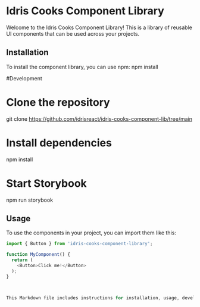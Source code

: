 # Idris Cooks Component Library

Welcome to the Idris Cooks Component Library! This is a library of reusable UI components that can be used across your projects.

## Installation

To install the component library, you can use npm:
npm install

#Development

# Clone the repository

git clone https://github.com/idrisreact/idris-cooks-component-lib/tree/main

# Install dependencies

npm install

# Start Storybook

npm run storybook

## Usage

To use the components in your project, you can import them like this:

```javascript
import { Button } from 'idris-cooks-component-library';

function MyComponent() {
  return (
    <Button>Click me!</Button>
  );
}



This Markdown file includes instructions for installation, usage, development, contributing, and licensing. It also includes a command to run Storybook using `npm run storybook`. You'll want to customize this file to match your specific library and its components.

```
